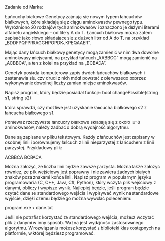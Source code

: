 Zadanie od Marka:

Łańcuchy białkowe
Genetycy zajmują się nowym typem łańcuchów białkowych, które składają się z ciągu aminokwasów pewnego typu. Wyróżniono 20 rodzajów tych aminokwasów i oznaczono je dużymi literami alfabetu angielskiego – od  litery A do T. Łańcuch białkowy można zatem zapisać jako słowo składające się z dużych liter od A do T, na przykład „BDDFPQPPRRAGGHPOPDKJKPEQAAER”.

Mając dany łańcuch białkowy genetycy mogą zamienić w nim dwa dowolne aminokwasy miejscami, na przykład łańcuch „AABBCC” mogą zamienić na „ACBBCA”, a ten z kolei na przykład na „BCBACA”. 

Genetyk posiada komputerowy zapis dwóch łańcuchów białkowych i zastanawia się, czy drugi z nich mógł powstać z pierwszego poprzez wykonywanie dowolnej liczby zamian miejsc aminokwasów.  

Napisz program, który będzie posiadał funkcję:
bool changePossible(string s1, string s2)

która sprawdzi, czy możliwe jest uzyskanie łańcucha białkowego s2 z łańcucha białkowego s1.

Ponieważ rzeczywiste łańcuchy białkowe składają się z około 10^8 aminokwasów, należy zadbać o dobrą wydajność algorytmu.

Dane są zapisane w pliku tekstowym. Każdy z łańcuchów jest zapisany w osobnej linii i porównujemy łańcuch z linii nieparzystej z łańcuchem z linii
parzystej. Przykładowy plik: 

ACBBCA
BCBACA

Można założyć, że liczba linii będzie zawsze parzysta. Można także założyć również, że plik wejściowy jest poprawny i nie zawiera żadnych białych znaków poza znakami końca linii. Napisz  program  w popularnym języku programowania (C,  C++,  Java,  C#,  Python), który wczyta plik wejściowy z danymi, obliczy i wypisze wynik. Najlepiej będzie, jeśli program będzie czytać dane ze standardowego wejścia i wypisywać wynik na standardowe wyjście, dzięki czemu będzie go można wywołać poleceniem: 

program.exe < dane.txt 

Jeśli nie potrafisz korzystać ze standardowego wejścia, możesz wczytać plik z danymi w inny sposób. Ważna jest wydajność zastosowanego algorytmu. W rozwiązaniu możesz korzystać z biblioteki klas dostępnych na platformie, w której będziesz programować. 
